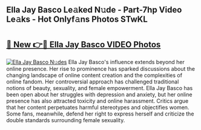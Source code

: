 ## Ella Jay Basco Le𝚊ked N𝚞de - Part-7hp Video Le𝚊ks - Hot Onlyf𝚊ns Photos STwKL

# <h2><a href="http://ab15055.deff.icu/?id=Ella+Jay+Basco">🔗 New 👉🔴 Ella Jay Basco VIDEO Photos</a></h2>

[![Ella Jay Basco N𝚞des](https://i.imgur.com/rIISA9y.gif)](http://ab15055.deff.icu/?id=Ella+Jay+Basco)
Ella Jay Basco's influence extends beyond her online presence. Her rise to prominence has sparked discussions about the changing landscape of online content creation and the complexities of online fandom. Her controversial approach has challenged traditional notions of beauty, sexuality, and female empowerment. Ella Jay Basco has been open about her struggles with depression and anxiety, but her online presence has also attracted toxicity and online harassment. Critics argue that her content perpetuates harmful stereotypes and objectifies women. Some fans, meanwhile, defend her right to express herself and criticize the double standards surrounding female sexuality.
